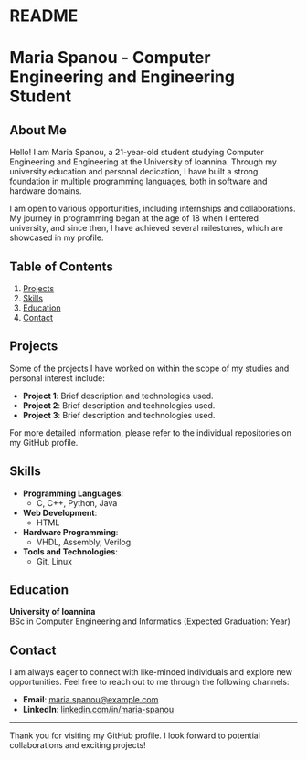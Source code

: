 # README
# Maria Spanou - Computer Engineering and Engineering Student

## About Me

Hello! I am Maria Spanou, a 21-year-old student studying Computer Engineering and Engineering at the University of Ioannina. Through my university education and personal dedication, I have built a strong foundation in multiple programming languages, both in software and hardware domains.

I am open to various opportunities, including internships and collaborations. My journey in programming began at the age of 18 when I entered university, and since then, I have achieved several milestones, which are showcased in my profile.

## Table of Contents
1. [Projects](#projects)
2. [Skills](#skills)
3. [Education](#education)
4. [Contact](#contact)

## Projects

Some of the projects I have worked on within the scope of my studies and personal interest include:

- **Project 1**: Brief description and technologies used.
- **Project 2**: Brief description and technologies used.
- **Project 3**: Brief description and technologies used.

For more detailed information, please refer to the individual repositories on my GitHub profile.

## Skills

- **Programming Languages**: 
  - C, C++, Python, Java
- **Web Development**: 
  - HTML
- **Hardware Programming**: 
  - VHDL, Assembly, Verilog
- **Tools and Technologies**: 
  - Git, Linux

## Education

**University of Ioannina**  
BSc in Computer Engineering and Informatics (Expected Graduation: Year)

## Contact

I am always eager to connect with like-minded individuals and explore new opportunities. Feel free to reach out to me through the following channels:

- **Email**: [maria.spanou@example.com](mailto:maria.spanou@example.com)
- **LinkedIn**: [linkedin.com/in/maria-spanou](https://linkedin.com/in/maria-spanou)

---

Thank you for visiting my GitHub profile. I look forward to potential collaborations and exciting projects!
